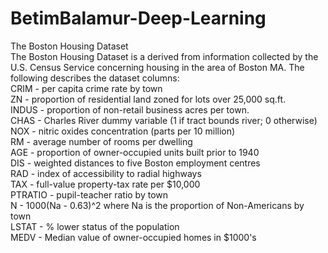 # BetimBalamur-Deep-Learning
The Boston Housing Dataset  
The Boston Housing Dataset is a derived from information collected by the U.S. Census Service concerning housing in the area of Boston MA. 
The following describes the dataset columns:  
CRIM - per capita crime rate by town  
ZN - proportion of residential land zoned for lots over 25,000 sq.ft.  
INDUS - proportion of non-retail business acres per town.  
CHAS - Charles River dummy variable (1 if tract bounds river; 0 otherwise)  
NOX - nitric oxides concentration (parts per 10 million)  
RM - average number of rooms per dwelling  
AGE - proportion of owner-occupied units built prior to 1940  
DIS - weighted distances to five Boston employment centres  
RAD - index of accessibility to radial highways  
TAX - full-value property-tax rate per $10,000  
PTRATIO - pupil-teacher ratio by town  
N - 1000(Na - 0.63)^2 where Na is the proportion of Non-Americans by town  
LSTAT - % lower status of the population  
MEDV - Median value of owner-occupied homes in $1000's
